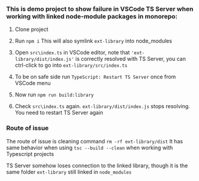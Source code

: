 ### This is demo project to show failure in VSCode TS Server when working with linked node-module packages in monorepo:


1. Clone project


2. Run `npm i`
This will also symlink `ext-library` into node_modules


3. Open `src\index.ts` in VSCode editor, note that `'ext-library/dist/index.js'` is correctly resolved with TS Server, you can ctrl-click to go into `ext-library/src/index.ts`

4. To be on safe side run `TypeScript: Restart TS Server` once from VSCode menu

5. Now run `npm run build:library`

5. Check `src\index.ts` again. `ext-library/dist/index.js` stops resolving. You need to restart TS Server again


### Route of issue

The route of issue is cleaning command `rm -rf ext-library/dist`
It has same behavior when using `tsc --build --clean` when working with Typescript projects

TS Server somehow loses connection to the linked library, though it is the same folder `ext-library` still linked in `node_modules`
